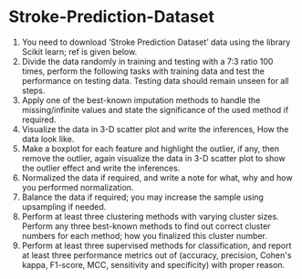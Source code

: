 # Stroke-Prediction-Dataset
  1. You need to download ‘Stroke Prediction Dataset’ data using the library Scikit learn; ref is given below.
  2. Divide the data randomly in training and testing with a 7:3 ratio 100 times, perform the following tasks with training data and test the performance on testing data. Testing data should remain unseen for all steps.
  3. Apply one of the best-known imputation methods to handle the missing/infinite values and state the significance of the used method if required.
  4. Visualize the data in 3-D scatter plot and write the inferences, How the data look like.
  5. Make a boxplot for each feature and highlight the outlier, if any, then remove the outlier, again visualize the data in 3-D scatter plot to show the outlier effect and write      the inferences.
  6. Normalized the data if required, and write a note for what, why and how you performed normalization.
  7. Balance the data if required; you may increase the sample using upsampling if needed.
  8. Perform at least three clustering methods with varying cluster sizes. Perform any three best-known methods to find out correct cluster numbers for each method; how you finalized this cluster number.
  9. Perform at least three supervised methods for classification, and report at least three performance metrics out of (accuracy, precision, Cohen's kappa, F1-score, MCC, sensitivity and specificity) with proper reason.
